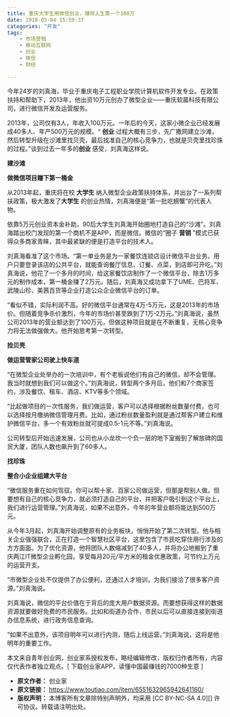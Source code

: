 ```yaml
---
title: 重庆大学生用微信创业，赚得人生第一个100万
date: 2018-05-04 15:59:37
categories: "开发"
tags:
	- 市场营销
	- 移动互联网
	- 创业
	- 微信
	- 财经

---
```


今年24岁的刘真海，毕业于重庆电子工程职业学院计算机软件开发专业。在政策扶持和帮助下，2013年，他出资10万元创办了微型企业——重庆软晨科技有限公司，进行微信开发及运营服务。

2013年，公司仅有3人，年收入100万元。一年后的今天，这家小微企业已经发展成40多人、年产500万元的规模。“ **创业** 过程大概有三步，先广撒网建立沙滩，然后转型升级在沙滩里找贝壳，最后找准自己的核心竞争力，也就是贝壳里找珍珠的过程。”谈到过去一年多的**创业** 感受，刘真海这样说。

**建沙滩**

**做微信项目赚下第一桶金**

从2013年起，重庆将在校 **大学生** 纳入微型企业政策扶持体系，并出台了一系列帮扶政策，极大激发了**大学生** 的创业热情，刘真海便是“第一批吃螃蟹”的代表人物。

依靠5万元创业资本金补助，90后大学生刘真海开始圈地打造自己的“沙滩”。刘真海踏出校门发现的第一个商机不是APP，而是微信。微信的“圈子 **营销** ”模式已获得众多商家青睐，其中最紧缺的便是打造平台的技术人。

刘真海看准了这个市场。“第一单业务是为一家餐饮连锁店设计微信平台业务。用户只要登录该店的公共平台，就能查询餐厅信息、订餐、点菜，到店即可开吃。”刘真海说，他花了一个多月的时间，给这家餐饮店制作了一个微信平台，除去1万多元的制作成本，第一桶金赚了2万元。随后，刘真海又成功拿下了UME、巴将军、武陵山珍、美茜百货等企业打造公众企业微信平台的订单。

“看似不错，实际利润不高。好的微信平台通常在4万-5万元，这是2013年的市场价。但随着竞争杀价激烈，今年的市场价甚至跌到了1万-2万元。”刘真海说，虽然公司2013年的营业额达到了100万元，但做这种项目就是在不断重复，无核心竞争力将无法做强做大。他开始思考第一次转型。

**捡贝壳**

**做运营管家公司驶上快车道**

“在微型企业处举办的一次培训中，有个老板说他们有自己的微信，却不会管理。我当时就想到我们可以做这个。”刘真海说，转型两个多月后，他们和7个商家签约，涉及餐饮、租车、酒店、KTV等多个领域。

“比起做项目的一次性服务，我们做运营，客户可以选择根据粉丝数量付费，也可以选择按月缴纳微信管理月费。比如，通过粉丝数量盈利就是通过帮客户建立和维护微信平台，多一个有效粉丝就可提成0.5-1元不等。”刘真海说。

公司转型后开始迅速发展，公司也从小龙坎一个负一层的地下室搬到了解放碑的国贸大厦，团队人数也飙升到了60多人。

**找珍珠**

**整合小企业组建大平台**

“微信服务重在如何驾驭。你可以帮十家、百家公司做运营，但那是帮别人做。但要想有自己的核心竞争力，就必须打造自己的平台，并把客户吸引到这个平台上，我们进行运营管理。”刘真海说，如果不出意外，今年的年营业额将能达到500万元。

从今年3月起，刘真海开始调整原有的业务板块，悄悄开始了第二次转型。他与相关企业强强联合，正在打造一个智慧社区平台，这里包含了市民吃穿住用行涉及的方方面面。为了优化资源，他将团队人数缩减到了40多人，并将办公地搬到了重庆两江IT微型企业孵化园，享受每月20元/平方米的租金优惠政策，可节约上万元的运营开支。

“市微型企业处不仅提供了办公便利，还通过人才培训，为我们接洽了很多客户资源。”刘真海说。

刘真海说，微信的平台价值在于背后的庞大用户数据资源。而要想获得这样的数据资源就要做好免费的市民服务。比如和街道办合作，市民以后可以直接连接到街道办信息系统，进行政务信息查询。

“如果不出意外，该项目明年可以进行内测，随后上线运营。”刘真海说，这将是他明年的重要工作。

本文来自青年创业网，创业家系授权发布，略经编辑修改，版权归作者所有，内容仅代表作者独立观点。\[ 下载创业家APP，读懂中国最赚钱的7000种生意 \]
 *  **原文作者：** 创业家
 *  **原文链接：** https://www.toutiao.com/item/6551632965942641160/
 *  **版权声明：** 本博客所有文章除特别声明外，均采用 [CC BY-NC-SA 4.0][] 许可协议。转载请注明出处。